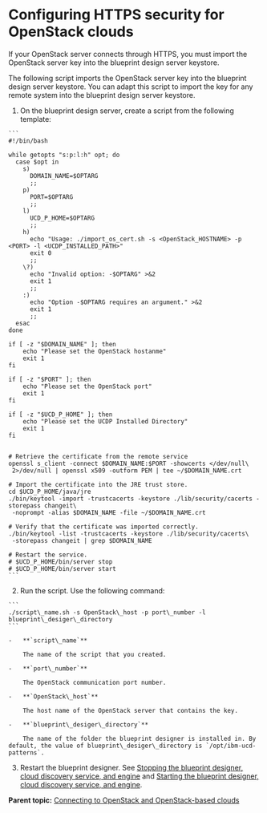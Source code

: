 # Configuring HTTPS security for OpenStack clouds

If your OpenStack server connects through HTTPS, you must import the OpenStack server key into the blueprint design server keystore.

The following script imports the OpenStack server key into the blueprint design server keystore. You can adapt this script to import the key for any remote system into the blueprint design server keystore.

1.   On the blueprint design server, create a script from the following template: 

    ```
    #!/bin/bash
    
    while getopts "s:p:l:h" opt; do
      case $opt in
        s)
          DOMAIN_NAME=$OPTARG
          ;;
        p)
          PORT=$OPTARG
          ;;
        l)
          UCD_P_HOME=$OPTARG
          ;;
        h)
          echo "Usage: ./import_os_cert.sh -s <OpenStack_HOSTNAME> -p <PORT> -l <UCDP_INSTALLED_PATH>"
          exit 0
          ;;
        \?)
          echo "Invalid option: -$OPTARG" >&2
          exit 1
          ;;
        :)
          echo "Option -$OPTARG requires an argument." >&2
          exit 1
          ;;
      esac
    done
    
    if [ -z "$DOMAIN_NAME" ]; then
        echo "Please set the OpenStack hostanme"
        exit 1
    fi
    
    if [ -z "$PORT" ]; then
        echo "Please set the OpenStack port"
        exit 1
    fi
    
    if [ -z "$UCD_P_HOME" ]; then
        echo "Please set the UCDP Installed Directory"
        exit 1
    fi
    
    
    # Retrieve the certificate from the remote service
    openssl s_client -connect $DOMAIN_NAME:$PORT -showcerts </dev/null\
     2>/dev/null | openssl x509 -outform PEM | tee ~/$DOMAIN_NAME.crt
    
    # Import the certificate into the JRE trust store.
    cd $UCD_P_HOME/java/jre
    ./bin/keytool -import -trustcacerts -keystore ./lib/security/cacerts -storepass changeit\
     -noprompt -alias $DOMAIN_NAME -file ~/$DOMAIN_NAME.crt
    
    # Verify that the certificate was imported correctly.
    ./bin/keytool -list -trustcacerts -keystore ./lib/security/cacerts\
     -storepass changeit | grep $DOMAIN_NAME
    
    # Restart the service.
    # $UCD_P_HOME/bin/server stop
    # $UCD_P_HOME/bin/server start
    ```

2.   Run the script. Use the following command:

    ```
    ./script\_name.sh -s OpenStack\_host -p port\_number -l blueprint\_desiger\_directory
    ```

    -   **`script\_name`**

        The name of the script that you created.

    -   **`port\_number`**

        The OpenStack communication port number.

    -   **`OpenStack\_host`**

        The host name of the OpenStack server that contains the key.

    -   **`blueprint\_desiger\_directory`**

        The name of the folder the blueprint designer is installed in. By default, the value of blueprint\_desiger\_directory is `/opt/ibm-ucd-patterns`.

3.   Restart the blueprint designer. See [Stopping the blueprint designer, cloud discovery service, and engine](../../com.ibm.udeploy.install.doc/topics/stop_patterns.md#) and [Starting the blueprint designer, cloud discovery service, and engine](../../com.ibm.udeploy.install.doc/topics/start_patterns.md#).

**Parent topic:** [Connecting to OpenStack and OpenStack-based clouds](../../com.ibm.edt.doc/topics/cloud_connect_openstack.md)

